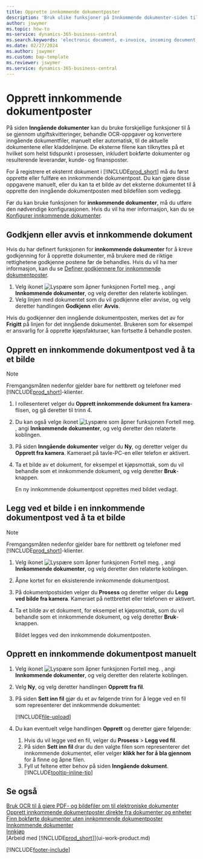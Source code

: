 ```yaml
---
title: Opprette innkommende dokumentposter
description: 'Bruk ulike funksjoner på Innkommende dokumenter-siden til å gå gjennom utgiftskvitteringer, behandle OCR-oppgaver, konvertere innkommende dokumentfiler og legge ved eksterne filer.'
author: jswymer
ms.topic: how-to
ms-service: dynamics-365-business-central
ms.search.keywords: 'electronic document, e-invoice, incoming document, OCR, ecommerce, document exchange, import invoice'
ms.date: 02/27/2024
ms.author: jswymer
ms.custom: bap-template
ms.reviewer: jswymer
ms.service: dynamics-365-business-central
---
```

# <a name="create-incoming-document-records"></a>Opprett innkommende dokumentposter

På siden **Inngående dokumenter** kan du bruke forskjellige funksjoner til å se gjennom utgiftskvitteringer, behandle OCR-oppgaver og konvertere inngående dokumentfiler, manuelt eller automatisk, til de aktuelle dokumentene eller kladdelinjene. De eksterne filene kan tilknyttes på et hvilket som helst tidspunkt i prosessen, inkludert bokførte dokumenter og resulterende leverandør, kunde- og finansposter.

For å registrere et eksternt dokument i [!INCLUDE[prod_short](includes/prod_short.md)] må du først opprette eller fullføre en innkommende dokumentpost. Du kan gjøre disse oppgavene manuelt, eller du kan ta et bilde av det eksterne dokumentet til å opprette den inngående dokumentposten med bildefilen som vedlegg.

Før du kan bruke funksjonen for **innkommende dokumenter**, må du utføre den nødvendige konfigurasjonen. Hvis du vil ha mer informasjon, kan du se [Konfigurer innkommende dokumenter](across-how-setup-income-documents.md).

## <a name="approve-or-reject-an-incoming-document"></a>Godkjenn eller avvis et innkommende dokument

Hvis du har definert funksjonen for **innkommende dokumenter** for å kreve godkjenning for å opprette dokumenter, må brukere med de riktige rettighetene godkjenne postene før de behandles. Hvis du vil ha mer informasjon, kan du se [Definer godkjennere for innkommende dokumentposter](across-how-setup-income-documents.md#to-set-up-approvers-of-incoming-document-records).

1. Velg ikonet ![Lyspære som åpner funksjonen Fortell meg.](media/ui-search/search_small.png "Fortell hva du vil gjøre") , angi **Innkommende dokumenter**, og velg deretter den relaterte koblingen.
2. Velg linjen med dokumentet som du vil godkjenne eller avvise, og velg deretter handlingen **Godkjenn** eller **Avvis**.

Hvis du godkjenner den inngående dokumentposten, merkes det av for **Frigitt** på linjen for det inngående dokumentet. Brukeren som for eksempel er ansvarlig for å opprette kjøpsfakturaer, kan fortsette å behandle posten.

## <a name="create-an-incoming-document-record-by-taking-a-photo"></a>Opprett en innkommende dokumentpost ved å ta et bilde

> [!NOTE]  
> Fremgangsmåten nedenfor gjelder bare for nettbrett og telefoner med [!INCLUDE[prod_short](includes/prod_short.md)]-klienter.

1. I rollesenteret velger du **Opprett innkommende dokument fra kamera**-flisen, og gå deretter til trinn 4.
2. Du kan også velge ikonet ![Lyspære som åpner funksjonen Fortell meg.](media/ui-search/search_small.png "Fortell hva du vil gjøre") , angi **Innkommende dokumenter**, og velg deretter den relaterte koblingen.
3. På siden **Inngående dokumenter** velger du **Ny**, og deretter velger du **Opprett fra kamera**. Kameraet på tavle-PC-en eller telefon er aktivert.
4. Ta et bilde av et dokument, for eksempel et kjøpsmottak, som du vil behandle som et innkommende dokument, og velg deretter **Bruk**-knappen.

    En ny innkommende dokumentpost opprettes med bildet vedlagt.

## <a name="attach-an-image-to-an-incoming-document-record-by-taking-a-photo"></a>Legg ved et bilde i en innkommende dokumentpost ved å ta et bilde

> [!NOTE]  
> Fremgangsmåten nedenfor gjelder bare for nettbrett og telefoner med [!INCLUDE[prod_short](includes/prod_short.md)]-klienter.

1. Velg ikonet ![Lyspære som åpner funksjonen Fortell meg.](media/ui-search/search_small.png "Fortell hva du vil gjøre") , angi **Innkommende dokumenter**, og velg deretter den relaterte koblingen.
2. Åpne kortet for en eksisterende innkommende dokumentpost.
3. På dokumentpostsiden velger du **Prosess** og deretter velger du **Legg ved bilde fra kamera**. Kameraet på nettbrettet eller telefonen er aktivert.
4. Ta et bilde av et dokument, for eksempel et kjøpsmottak, som du vil behandle som et innkommende dokument, og velg deretter **Bruk**-knappen.

    Bildet legges ved den innkommende dokumentposten.

## <a name="create-an-incoming-document-record-manually"></a>Opprett en innkommende dokumentpost manuelt

1. Velg ikonet ![Lyspære som åpner funksjonen Fortell meg.](media/ui-search/search_small.png "Fortell hva du vil gjøre") , angi **Innkommende dokumenter**, og velg deretter den relaterte koblingen.
2. Velg **Ny**, og velg deretter handlingen **Opprett fra fil**.  
3. På siden **Sett inn fil** gjør du et av følgende trinn for å legge ved en fil som representerer det innkommende dokumentet:

   [!INCLUDE[file-upload](includes/file-upload.md)]

4. Du kan eventuelt velge handlingen **Opprett** og deretter gjøre følgende:

    1. Hvis du vil legge ved en fil, velger du **Prosess** > **Legg ved fil**.
    2. På siden **Sett inn fil** drar du den valgte filen som representerer det innkommende dokumentet, eller velger **klikk her for å bla gjennom** for å finne og åpne filen.
    3. Fyll ut feltene etter behov på siden **Inngående dokument**. [!INCLUDE[tooltip-inline-tip](includes/tooltip-inline-tip_md.md)]

## <a name="see-also"></a>Se også

[Bruk OCR til å gjøre PDF- og bildefiler om til elektroniske dokumenter](across-how-use-ocr-pdf-images-files.md)
[Opprett innkommende dokumentposter direkte fra dokumenter og enheter](across-how-connect-disconnect-income-document-records.md)
[Finn bokførte dokumenter uten innkommende dokumentposter](across-how-find-posted-documents-without-income-document-records.md)
[Innkommende dokumenter](across-income-documents.md)  
[Innkjøp](purchasing-manage-purchasing.md)  
[Arbeid med [!INCLUDE[prod_short](includes/prod_short.md)]](ui-work-product.md)


[!INCLUDE[footer-include](includes/footer-banner.md)]
